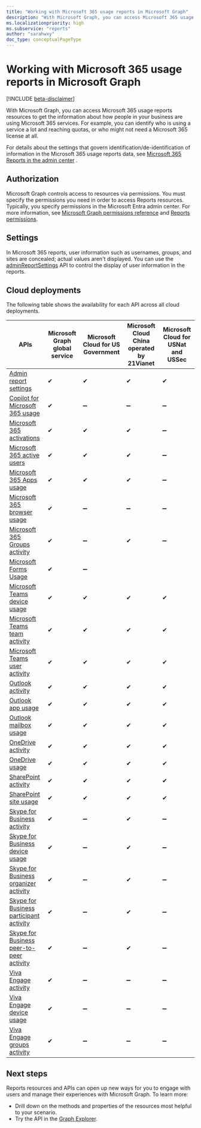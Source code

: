 ```yaml
---
title: "Working with Microsoft 365 usage reports in Microsoft Graph"
description: "With Microsoft Graph, you can access Microsoft 365 usage reports resources to get the information about how people in your business are using Microsoft 365 services. For example, you can identify who is using a service a lot and reaching quotas, or who might not need a Microsoft 365 license at all."
ms.localizationpriority: high
ms.subservice: "reports"
author: "sarahwxy"
doc_type: conceptualPageType
---
```


# Working with Microsoft 365 usage reports in Microsoft Graph

[!INCLUDE [beta-disclaimer](../../includes/beta-disclaimer.md)]

With Microsoft Graph, you can access Microsoft 365 usage reports resources to get the information about how people in your business are using Microsoft 365 services. For example, you can identify who is using a service a lot and reaching quotas, or who might not need a Microsoft 365 license at all.

For details about the settings that govern identification/de-identification of information in the Microsoft 365 usage reports data, see [Microsoft 365 Reports in the admin center](/microsoft-365/admin/activity-reports/activity-reports) .

## Authorization

Microsoft Graph controls access to resources via permissions. You must specify the permissions you need in order to access Reports resources. Typically, you specify permissions in the Microsoft Entra admin center. For more information, see [Microsoft Graph permissions reference](/graph/permissions-reference) and [Reports permissions](/graph/permissions-reference#reports-permissions).

## Settings

In Microsoft 365 reports, user information such as usernames, groups, and sites are concealed; actual values aren't displayed. You can use the [adminReportSettings](../resources/adminreportsettings.md) API to control the display of user information in the reports.

## Cloud deployments

The following table shows the availability for each API across all cloud deployments.

| APIs                                                                                                            | Microsoft Graph global service | **Microsoft Cloud for US Government** | **Microsoft Cloud China operated by 21Vianet** | **Microsoft Cloud for USNat and USSec** |
| --------------------------------------------------------------------------------------------------------------- | ------------------------------ | ------------------------------------- | ---------------------------------------------- | --------------------------------------- |
| [Admin report settings](../resources/adminreportsettings.md)                                                    | ✔                              | ✔                                     | ✔                                              | ✔                                       |
| [Copilot for Microsoft 365 usage](../resources/reportroot.md#copilot-for-microsoft-365-usage)                   | ✔                              | ➖                                    | ➖                                             | ➖                                      |
| [Microsoft 365 activations](../resources/reportroot.md#microsoft-365-activations)                               | ✔                              | ✔                                     | ✔                                              | ➖                                      |
| [Microsoft 365 active users](../resources/reportroot.md#microsoft-365-active-users)                             | ✔                              | ✔                                     | ✔                                              | ➖                                      |
| [Microsoft 365 Apps usage](../resources/reportroot.md#microsoft-365-apps-usage)                                 | ✔                              | ✔                                     | ✔                                              | ➖                                      |
| [Microsoft 365 browser usage](../resources/reportroot.md#microsoft-365-browser-usage)                           | ✔                              | ➖                                    | ➖                                             | ➖                                      |
| [Microsoft 365 Groups activity](../resources/reportroot.md#microsoft-365-groups-activity)                       | ✔                              | ➖                                    | ✔                                              | ➖                                      |
| [Microsoft Forms Usage](../resources/reportroot.md#forms-activity)                                              | ✔                              | ➖                                    |
| [Microsoft Teams device usage](../resources/reportroot.md#microsoft-teams-device-usage)                         | ✔                              | ✔                                     | ✔                                              | ✔                                       |
| [Microsoft Teams team activity](../resources/reportroot.md#microsoft-teams-team-activity)                       | ✔                              | ✔                                     | ✔                                              | ✔                                       |
| [Microsoft Teams user activity](../resources/reportroot.md#microsoft-teams-user-activity)                       | ✔                              | ✔                                     | ✔                                              | ✔                                       |
| [Outlook activity](../resources/reportroot.md#outlook-activity)                                                 | ✔                              | ✔                                     | ✔                                              | ✔                                       |
| [Outlook app usage](../resources/reportroot.md#outlook-app-usage)                                               | ✔                              | ✔                                     | ✔                                              | ✔                                       |
| [Outlook mailbox usage](../resources/reportroot.md#outlook-mailbox-usage)                                       | ✔                              | ✔                                     | ✔                                              | ✔                                       |
| [OneDrive activity](../resources/reportroot.md#onedrive-activity)                                               | ✔                              | ✔                                     | ✔                                              | ✔                                       |
| [OneDrive usage](../resources/reportroot.md#onedrive-usage)                                                     | ✔                              | ✔                                     | ✔                                              | ✔                                       |
| [SharePoint activity](../resources/reportroot.md#sharepoint-activity)                                           | ✔                              | ✔                                     | ✔                                              | ✔                                       |
| [SharePoint site usage](../resources/reportroot.md#sharepoint-site-usage)                                       | ✔                              | ✔                                     | ✔                                              | ✔                                       |
| [Skype for Business activity](../resources/reportroot.md#skype-for-business-activity)                           | ✔                              | ➖                                    | ✔                                              | ➖                                      |
| [Skype for Business device usage](../resources/reportroot.md#skype-for-business-device-usage)                   | ✔                              | ➖                                    | ✔                                              | ➖                                      |
| [Skype for Business organizer activity](../resources/reportroot.md#skype-for-business-organizer-activity)       | ✔                              | ➖                                    | ✔                                              | ➖                                      |
| [Skype for Business participant activity](../resources/reportroot.md#skype-for-business-participant-activity)   | ✔                              | ➖                                    | ✔                                              | ➖                                      |
| [Skype for Business peer-to-peer activity](../resources/reportroot.md#skype-for-business-peer-to-peer-activity) | ✔                              | ➖                                    | ✔                                              | ➖                                      |
| [Viva Engage activity](../resources/reportroot.md#viva-engage-activity)                                         | ✔                              | ➖                                    | ➖                                             | ➖                                      |
| [Viva Engage device usage](../resources/reportroot.md#viva-engage-device-usage)                                 | ✔                              | ➖                                    | ➖                                             | ➖                                      |
| [Viva Engage groups activity](../resources/reportroot.md#viva-engage-groups-activity)                           | ✔                              | ➖                                    | ➖                                             | ➖                                      |

## Next steps

Reports resources and APIs can open up new ways for you to engage with users and manage their experiences with Microsoft Graph. To learn more:

- Drill down on the methods and properties of the resources most helpful to your scenario.
- Try the API in the [Graph Explorer](https://developer.microsoft.com/graph/graph-explorer).
